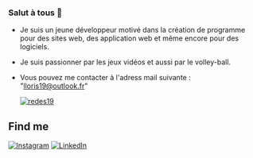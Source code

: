 ### Salut à tous 👋

- Je suis un jeune développeur motivé dans la création de programme pour des sites web, des application web et même encore pour des logiciels.
- Je suis passionner par les jeux vidéos et aussi par le volley-ball.

- Vous pouvez me contacter à l'adress mail suivante : "lloris19@outlook.fr"

  [![redes19](https://github-profile-trophy.vercel.app/?username=redes19&theme=onedark&rank=SECRET,SSS,SS,S,AAA,AA,A&no-bg=true&no-frame=true&margin-w=16)](https://github.com/ryo-ma/github-profile-trophy)

## Find me
[![Instagram](https://img.shields.io/badge/-Instagram-FF91A4?&logo=Instagram&logoColor=fff)](https://www.instagram.com/loris_lrti/)
[![LinkedIn](https://img.shields.io/badge/-LinkedIn-FF91A4?&logo=LinkedIn&logoColor=0A66C2)]([https://www.linkedin.com/in/jarjatremi/]([https://www.linkedin.com/feed/)https://www.linkedin.com/feed/](https://www.linkedin.com/in/loris-laurenti-ab4081260/)https://www.linkedin.com/in/loris-laurenti-ab4081260/)
